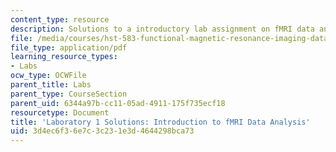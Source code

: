 ```yaml
---
content_type: resource
description: Solutions to a introductory lab assignment on fMRI data and analysis.
file: /media/courses/hst-583-functional-magnetic-resonance-imaging-data-acquisition-and-analysis-fall-2008/3d4ec6f36e7c3c231e3d4644298bca73_lab1_soln.pdf
file_type: application/pdf
learning_resource_types:
- Labs
ocw_type: OCWFile
parent_title: Labs
parent_type: CourseSection
parent_uid: 6344a97b-cc11-05ad-4911-175f735ecf18
resourcetype: Document
title: 'Laboratory 1 Solutions: Introduction to fMRI Data Analysis'
uid: 3d4ec6f3-6e7c-3c23-1e3d-4644298bca73
---
```

